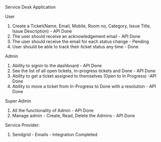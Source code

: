 Service Desk Application

User
1. Create a Ticket(Name, Email, Mobile, Room no, Category, Issue Title, Issue Description) - API Done
2. The user should receive an acknowledgement email - API Done
3. The user should receive the email for each status change - Pending
4. User should be able to track their ticket status any time - Done

Admin
1. Ability to signin to the dashboard - API Done
2. See the list of all open tickets, In-progress tickets and Done - API Done
3. Ability to get a ticket assigned to themselves (Open to In Progress) -API Done
4. Ability to move a ticket from In-Progress to Done with a resolution - API Done


Super Admin
1. All the functionality of Admin - API Done
2. Manage admin - Create, Read, Delete the Admins - API Done


Service Provider:
1. Sendgrid - Emails - Integration Completed
